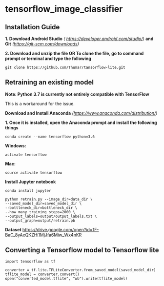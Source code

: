 # tensorflow_image_classifier

## Installation Guide

**1. Download Android Studio** *( https://developer.android.com/studio/)*   **and Git**  *(https://git-scm.com/downloads)* <br/>

**2. Download and unzip the file OR To clone the file, go to command prompt or terminal and type the following**
```
git clone https://github.com/Thumar/tansorflow-lite.git
```

## Retraining an existing model

**Note: Python 3.7 is currently not entirely compatible with TensorFlow**

This is a workaround for the issue. 

**Download and Install Anaconda** *(https://www.anaconda.com/distribution/)*

**1. Once it is installed, open the Anaconda prompt and install the following things**

```
conda create --name tensorflow python=3.6
```
**Windows:**
```
activate tensorflow
```
**Mac:**
```
source activate tensorflow
```

**Install Jupyter notebook**
```
conda install jupyter
```


```
python retrain.py --image_dir=data_dir \
--saved_model_dir=saved_model_dir \
--bottleneck_dir=bottleneck_dir \
--how_many_training_steps=2000 \
--output_labels=output/output_labels.txt \
--output_graph=output/retrain.pb
```

**Dataset** 
https://drive.google.com/open?id=1F-BaC_8yAeQKZHi1MjJfa6Miw_Wx4nKR


## Converting a Tensorflow model to Tensorflow lite

```
import tensorflow as tf

converter = tf.lite.TFLiteConverter.from_saved_model(saved_model_dir)
tflite_model = converter.convert()
open("converted_model.tflite", "wb").write(tflite_model)
```
